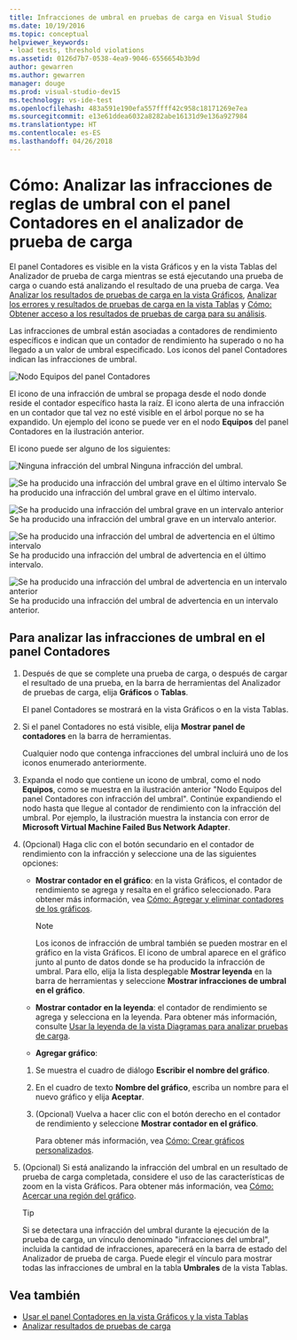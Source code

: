 ```yaml
---
title: Infracciones de umbral en pruebas de carga en Visual Studio
ms.date: 10/19/2016
ms.topic: conceptual
helpviewer_keywords:
- load tests, threshold violations
ms.assetid: 0126d7b7-0538-4ea9-9046-6556654b3b9d
author: gewarren
ms.author: gewarren
manager: douge
ms.prod: visual-studio-dev15
ms.technology: vs-ide-test
ms.openlocfilehash: 483a591e190efa557ffff42c958c18171269e7ea
ms.sourcegitcommit: e13e61ddea6032a8282abe16131d9e136a927984
ms.translationtype: HT
ms.contentlocale: es-ES
ms.lasthandoff: 04/26/2018
---
```

# <a name="how-to-analyze-threshold-violations-using-the-counters-panel-in-load-test-analyzer"></a>Cómo: Analizar las infracciones de reglas de umbral con el panel Contadores en el analizador de prueba de carga

El panel Contadores es visible en la vista Gráficos y en la vista Tablas del Analizador de prueba de carga mientras se está ejecutando una prueba de carga o cuando está analizando el resultado de una prueba de carga. Vea [Analizar los resultados de pruebas de carga en la vista Gráficos](../test/analyze-load-test-results-in-the-graphs-view.md), [Analizar los errores y resultados de pruebas de carga en la vista Tablas](../test/analyze-load-test-results-and-errors-in-the-tables-view.md) y [Cómo: Obtener acceso a los resultados de pruebas de carga para su análisis](../test/how-to-access-load-test-results-for-analysis.md).

 Las infracciones de umbral están asociadas a contadores de rendimiento específicos e indican que un contador de rendimiento ha superado o no ha llegado a un valor de umbral especificado. Los iconos del panel Contadores indican las infracciones de umbral.

 ![Nodo Equipos del panel Contadores](../test/media/ltest_compnode.png "LTest_CompNode")

 El icono de una infracción de umbral se propaga desde el nodo donde reside el contador específico hasta la raíz. El icono alerta de una infracción en un contador que tal vez no esté visible en el árbol porque no se ha expandido. Un ejemplo del icono se puede ver en el nodo **Equipos** del panel Contadores en la ilustración anterior.

 El icono puede ser alguno de los siguientes:

 ![Ninguna infracción del umbral](../test/media/icon_ltest_1.gif "Icon_LTest_1") Ninguna infracción del umbral.

 ![Se ha producido una infracción del umbral grave en el último intervalo](../test/media/icon_ltest_2.gif "Icon_LTest_2") Se ha producido una infracción del umbral grave en el último intervalo.

 ![Se ha producido una infracción del umbral grave en un intervalo anterior](../test/media/icon_ltest_3.gif "Icon_LTest_3") Se ha producido una infracción del umbral grave en un intervalo anterior.

 ![Se ha producido una infracción del umbral de advertencia en el último intervalo](../test/media/icon_ltest_4.gif "Icon_LTest_4") Se ha producido una infracción del umbral de advertencia en el último intervalo.

 ![Se ha producido una infracción del umbral de advertencia en un intervalo anterior](../test/media/icon_ltest_5.gif "Icon_LTest_5") Se ha producido una infracción del umbral de advertencia en un intervalo anterior.

## <a name="to-analyze-threshold-violations-in-the-counters-panel"></a>Para analizar las infracciones de umbral en el panel Contadores

1.  Después de que se complete una prueba de carga, o después de cargar el resultado de una prueba, en la barra de herramientas del Analizador de pruebas de carga, elija **Gráficos** o **Tablas**.

     El panel Contadores se mostrará en la vista Gráficos o en la vista Tablas.

2.  Si el panel Contadores no está visible, elija **Mostrar panel de contadores** en la barra de herramientas.

     Cualquier nodo que contenga infracciones del umbral incluirá uno de los iconos enumerado anteriormente.

3.  Expanda el nodo que contiene un icono de umbral, como el nodo **Equipos**, como se muestra en la ilustración anterior "Nodo Equipos del panel Contadores con infracción del umbral". Continúe expandiendo el nodo hasta que llegue al contador de rendimiento con la infracción del umbral. Por ejemplo, la ilustración muestra la instancia con error de **Microsoft Virtual Machine Failed Bus Network Adapter**.

4.  (Opcional) Haga clic con el botón secundario en el contador de rendimiento con la infracción y seleccione una de las siguientes opciones:

    -   **Mostrar contador en el gráfico**: en la vista Gráficos, el contador de rendimiento se agrega y resalta en el gráfico seleccionado. Para obtener más información, vea [Cómo: Agregar y eliminar contadores de los gráficos](../test/how-to-add-and-delete-counters-on-graphs-in-load-test-results.md).

        > [!NOTE]
        > Los iconos de infracción de umbral también se pueden mostrar en el gráfico en la vista Gráficos. El icono de umbral aparece en el gráfico junto al punto de datos donde se ha producido la infracción de umbral. Para ello, elija la lista desplegable **Mostrar leyenda** en la barra de herramientas y seleccione **Mostrar infracciones de umbral en el gráfico**.

    -   **Mostrar contador en la leyenda**: el contador de rendimiento se agrega y selecciona en la leyenda. Para obtener más información, consulte [Usar la leyenda de la vista Diagramas para analizar pruebas de carga](../test/use-the-graphs-view-legend-to-analyze-load-tests.md).

    -   **Agregar gráfico**:

    1.  Se muestra el cuadro de diálogo **Escribir el nombre del gráfico**.

    2.  En el cuadro de texto **Nombre del gráfico**, escriba un nombre para el nuevo gráfico y elija **Aceptar**.

    3.  (Opcional) Vuelva a hacer clic con el botón derecho en el contador de rendimiento y seleccione **Mostrar contador en el gráfico**.

         Para obtener más información, vea [Cómo: Crear gráficos personalizados](../test/how-to-create-custom-graphs-in-load-test-results.md).

5.  (Opcional) Si está analizando la infracción del umbral en un resultado de prueba de carga completada, considere el uso de las características de zoom en la vista Gráficos. Para obtener más información, vea [Cómo: Acercar una región del gráfico](../test/how-to-zoom-in-on-a-region-of-the-graph-in-load-test-results.md).

    > [!TIP]
    > Si se detectara una infracción del umbral durante la ejecución de la prueba de carga, un vínculo denominado "infracciones del umbral", incluida la cantidad de infracciones, aparecerá en la barra de estado del Analizador de prueba de carga. Puede elegir el vínculo para mostrar todas las infracciones de umbral en la tabla **Umbrales** de la vista Tablas.

## <a name="see-also"></a>Vea también

- [Usar el panel Contadores en la vista Gráficos y la vista Tablas](../test/counters-panel-in-load-test-analyzer.md)
- [Analizar resultados de pruebas de carga](../test/analyze-load-test-results-using-the-load-test-analyzer.md)